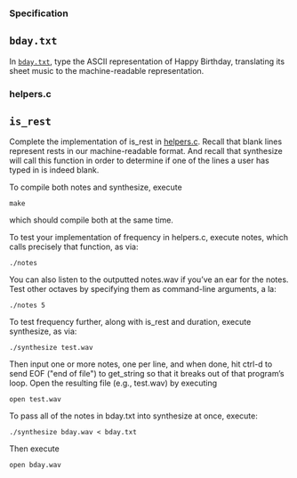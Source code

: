 ### Specification
## `bday.txt`
In [`bday.txt`](https://github.com/ovinnikova/HarvardX-CS50/blob/master/Week2/bday.txt), type the ASCII representation of Happy Birthday, translating its sheet music to the machine-readable representation.

### helpers.c
## `is_rest`
Complete the implementation of is_rest in [helpers.c](Week2/helpers.c). Recall that blank lines represent rests in our machine-readable format. And recall that synthesize will call this function in order to determine if one of the lines a user has typed in is indeed blank.


To compile both notes and synthesize, execute
```
make
```
which should compile both at the same time.

To test your implementation of frequency in helpers.c, execute notes, which calls precisely that function, as via:
```
./notes
```
You can also listen to the outputted notes.wav if you’ve an ear for the notes. Test other octaves by specifying them as command-line arguments, a la:
```
./notes 5
```
To test frequency further, along with is_rest and duration, execute synthesize, as via:
```
./synthesize test.wav
```
Then input one or more notes, one per line, and when done, hit ctrl-d to send EOF ("end of file") to get_string so that it breaks out of that program’s loop. Open the resulting file (e.g., test.wav) by executing
```
open test.wav
```
To pass all of the notes in bday.txt into synthesize at once, execute:
```
./synthesize bday.wav < bday.txt
```
Then execute
```
open bday.wav
```
